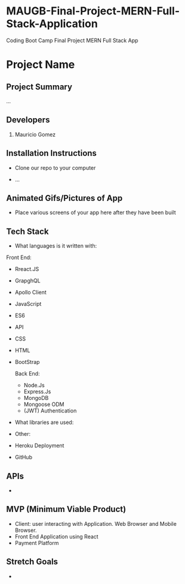 # MAUGB-Final-Project-MERN-Full-Stack-Application
Coding Boot Camp Final Project MERN Full Stack App

# Project Name


## Project Summary

...

## Developers

1. Mauricio Gomez


## Installation Instructions

- Clone our repo to your computer

- ...


## Animated Gifs/Pictures of App

- Place various screens of your app here after they have been built

## Tech Stack

- What languages is it written with: 

Front End:
- Rreact.JS
- GrapghQL
- Apollo Client
- JavaScript
- ES6
- API
- CSS
- HTML
- BootStrap

  Back End:
  - Node.Js
  - Express.Js
  - MongoDB
  - Mongoose ODM
  - (JWT) Authentication

- What libraries are used: 

- Other: 
- Heroku Deployment
- GitHub

## APIs

-

## MVP (Minimum Viable Product)

- Client: user interacting with Application. Web Browser and Mobile Browser.
- Front End Application using React
- Payment Platform


## Stretch Goals

-
